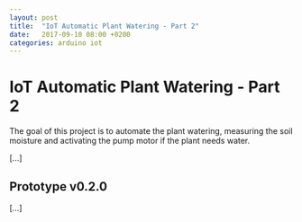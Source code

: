 ```yaml
---
layout: post
title:  "IoT Automatic Plant Watering - Part 2"
date:   2017-09-10 08:00 +0200
categories: arduino iot
---
```


# IoT Automatic Plant Watering - Part 2

The goal of this project is to automate the plant watering, measuring the soil moisture and activating the pump motor if the plant needs water.

[...]

## Prototype v0.2.0

[...]
